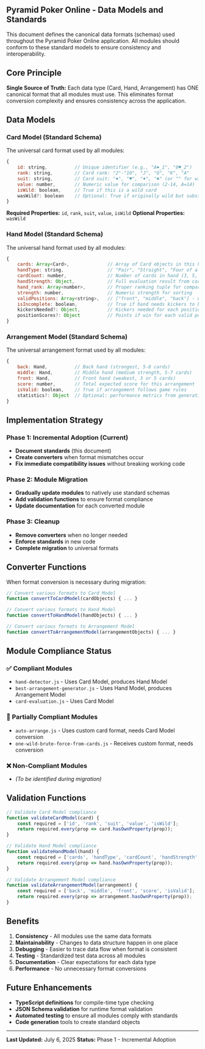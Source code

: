## Pyramid Poker Online - Data Models and Standards

This document defines the canonical data formats (schemas) used throughout the Pyramid 
Poker Online application. All modules should conform to these standard models to ensure 
consistency and interoperability.

## Core Principle

**Single Source of Truth:** Each data type (Card, Hand, Arrangement) has ONE canonical 
format that all modules must use. This eliminates format conversion complexity and 
ensures consistency across the application.

## Data Models

### Card Model (Standard Schema)

The universal card format used by all modules:

```javascript
{
    id: string,          // Unique identifier (e.g., "A♠_1", "6♥_2")
    rank: string,        // Card rank: "2"-"10", "J", "Q", "K", "A"
    suit: string,        // Card suit: "♠", "♥", "♦", "♣" (or "" for wild)
    value: number,       // Numeric value for comparison (2-14, A=14)
    isWild: boolean,     // True if this is a wild card
    wasWild?: boolean    // Optional: True if originally wild but substituted
}
```

**Required Properties:** `id`, `rank`, `suit`, `value`, `isWild`
**Optional Properties:** `wasWild`

### Hand Model (Standard Schema)

The universal hand format used by all modules:

```javascript
{
    cards: Array<Card>,              // Array of Card objects in this hand
    handType: string,                // "Pair", "Straight", "Four of a Kind", etc.
    cardCount: number,               // Number of cards in hand (3, 5, 6, 7, 8)
    handStrength: Object,            // Full evaluation result from card-evaluation.js
    hand_rank: Array<number>,        // Proper ranking tuple for comparison
    strength: number,                // Numeric strength for sorting
    validPositions: Array<string>,   // ["front", "middle", "back"] - where hand can be placed
    isIncomplete: boolean,           // True if hand needs kickers to be legal
    kickersNeeded?: Object,          // Kickers needed for each position (if incomplete)
    positionScores?: Object          // Points if win for each valid position
}
```

### Arrangement Model (Standard Schema)

The universal arrangement format used by all modules:

```javascript
{
    back: Hand,          // Back hand (strongest, 5-8 cards)
    middle: Hand,        // Middle hand (medium strength, 5-7 cards)
    front: Hand,         // Front hand (weakest, 3 or 5 cards)
    score: number,       // Total expected score for this arrangement
    isValid: boolean,    // True if arrangement follows game rules
    statistics?: Object  // Optional: performance metrics from generation
}
```

## Implementation Strategy

### Phase 1: Incremental Adoption (Current)
- **Document standards** (this document)
- **Create converters** when format mismatches occur
- **Fix immediate compatibility issues** without breaking working code

### Phase 2: Module Migration
- **Gradually update modules** to natively use standard schemas
- **Add validation functions** to ensure format compliance
- **Update documentation** for each converted module

### Phase 3: Cleanup
- **Remove converters** when no longer needed
- **Enforce standards** in new code
- **Complete migration** to universal formats

## Converter Functions

When format conversion is necessary during migration:

```javascript
// Convert various formats to Card Model
function convertToCardModel(cardObjects) { ... }

// Convert various formats to Hand Model
function convertToHandModel(handObjects) { ... }

// Convert various formats to Arrangement Model
function convertToArrangementModel(arrangementObjects) { ... }
```

## Module Compliance Status

### ✅ Compliant Modules
- `hand-detector.js` - Uses Card Model, produces Hand Model
- `best-arrangement-generator.js` - Uses Hand Model, produces Arrangement Model
- `card-evaluation.js` - Uses Card Model

### 🔄 Partially Compliant Modules
- `auto-arrange.js` - Uses custom card format, needs Card Model conversion
- `one-wild-brute-force-from-cards.js` - Receives custom format, needs conversion

### ❌ Non-Compliant Modules
- _(To be identified during migration)_

## Validation Functions

```javascript
// Validate Card Model compliance
function validateCardModel(card) {
    const required = ['id', 'rank', 'suit', 'value', 'isWild'];
    return required.every(prop => card.hasOwnProperty(prop));
}

// Validate Hand Model compliance
function validateHandModel(hand) {
    const required = ['cards', 'handType', 'cardCount', 'handStrength', 'validPositions'];
    return required.every(prop => hand.hasOwnProperty(prop));
}

// Validate Arrangement Model compliance
function validateArrangementModel(arrangement) {
    const required = ['back', 'middle', 'front', 'score', 'isValid'];
    return required.every(prop => arrangement.hasOwnProperty(prop));
}
```

## Benefits

1. **Consistency** - All modules use the same data formats
2. **Maintainability** - Changes to data structure happen in one place
3. **Debugging** - Easier to trace data flow when format is consistent
4. **Testing** - Standardized test data across all modules
5. **Documentation** - Clear expectations for each data type
6. **Performance** - No unnecessary format conversions

## Future Enhancements

- **TypeScript definitions** for compile-time type checking
- **JSON Schema validation** for runtime format validation
- **Automated testing** to ensure all modules comply with standards
- **Code generation** tools to create standard objects

---

**Last Updated:** July 6, 2025
**Status:** Phase 1 - Incremental Adoption

